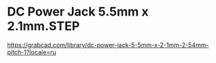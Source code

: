 # DC Power Jack 5.5mm x 2.1mm.STEP
https://grabcad.com/library/dc-power-jack-5-5mm-x-2-1mm-2-54mm-pitch-1?locale=ru
